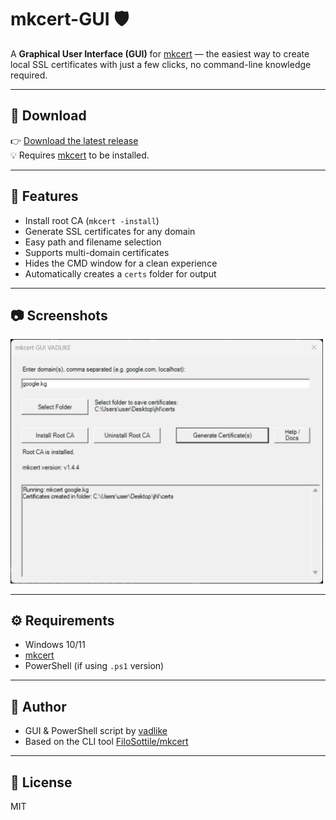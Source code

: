 

# mkcert-GUI 🛡️

A **Graphical User Interface (GUI)** for [mkcert](https://github.com/FiloSottile/mkcert) — the easiest way to create local SSL certificates with just a few clicks, no command-line knowledge required.

---

## 🔽 Download
👉 [Download the latest release](https://github.com/vadlike/mkcert-GUI-VADLIKE/releases)  
💡 Requires [mkcert](https://github.com/FiloSottile/mkcert#installation) to be installed.

---

## 🧰 Features

- Install root CA (`mkcert -install`)
- Generate SSL certificates for any domain
- Easy path and filename selection
- Supports multi-domain certificates
- Hides the CMD window for a clean experience
- Automatically creates a `certs` folder for output

---

## 📷 Screenshots

<img src="scr.png" width="500"/>

---

## ⚙️ Requirements

- Windows 10/11
- [mkcert](https://github.com/FiloSottile/mkcert)
- PowerShell (if using `.ps1` version)

---

## 👤 Author

- GUI & PowerShell script by [vadlike](https://github.com/vadlike)
- Based on the CLI tool [FiloSottile/mkcert](https://github.com/FiloSottile/mkcert)

---

## 📄 License

MIT
